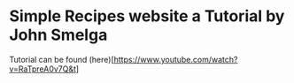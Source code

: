# Simple Recipes website a Tutorial by John Smelga

Tutorial can be found (here)[https://www.youtube.com/watch?v=RaTpreA0v7Q&t]

